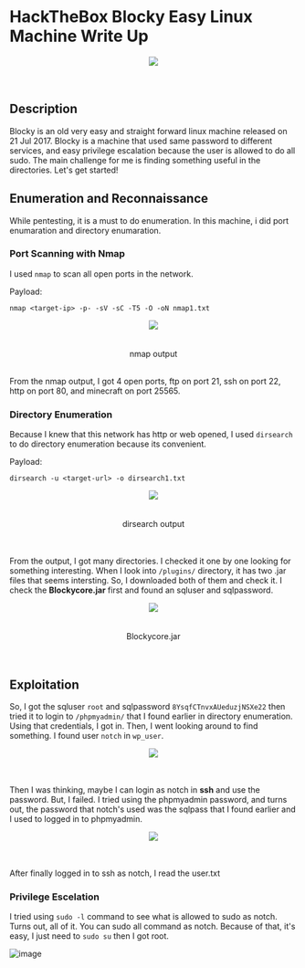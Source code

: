 # HackTheBox Blocky Easy Linux Machine Write Up

<div align="center">
  <img src=https://github.com/user-attachments/assets/fc5e44d6-c3c4-4a7a-943d-d825e83f7e6f>
</div>
<br/><br/>

## Description
Blocky is an old very easy and straight forward linux machine released on 21 Jul 2017. Blocky is a machine that used same password to different services, and easy privilege escalation because the user is allowed to do all sudo. The main challenge for me is finding something useful in the directories.
Let's get started!

## Enumeration and Reconnaissance
While pentesting, it is a must to do enumeration. In this machine, i did port enumaration and directory enumaration.

### Port Scanning with Nmap
I used `nmap` to scan all open ports in the network.

Payload:

    nmap <target-ip> -p- -sV -sC -T5 -O -oN nmap1.txt

<div align="center">
  <img src=https://github.com/user-attachments/assets/ef87bb57-13ca-440f-83d0-42a6f17993bb>
</div>
<br/><br/>
<div align="center">nmap output</div
<br/><br/>

From the nmap output, I got 4 open ports, ftp on port 21, ssh on port 22, http on port 80, and minecraft on port 25565.

### Directory Enumeration
Because I knew that this network has http or web opened, I used `dirsearch` to do directory enumeration because its convenient. 

Payload:

    dirsearch -u <target-url> -o dirsearch1.txt

<div align="center">
  <img src=https://github.com/user-attachments/assets/d7f422fd-99cd-4637-8c5a-129acb7cec1d>
</div>
<br/><br/>
<div align="center">dirsearch output</div>
<br/><br/>

From the output, I got many directories. I checked it one by one looking for something interesting. When I look into `/plugins/` directory, it has two .jar files that seems intersting. So, I downloaded both of them and check it. I check the **Blockycore.jar** first and found an sqluser and sqlpassword.

<div align="center">
  <img src=https://github.com/user-attachments/assets/34476ef0-4fe3-4fe0-9d25-344d95cca4ea>
</div>
<br/><br/>
<div align="center">Blockycore.jar</div>
<br/><br/>

## Exploitation
So, I got the sqluser `root` and sqlpassword `8YsqfCTnvxAUeduzjNSXe22` then tried it to login to `/phpmyadmin/` that I found earlier in directory enumeration. Using that credentials, I got in.
Then, I went looking around to find something. I found user `notch` in `wp_user`. 

<div align="center">
  <img src=https://github.com/user-attachments/assets/0acfde3b-afe6-43cf-acfa-166513087d8b>
</div>
<br/><br/>

Then I was thinking, maybe I can login as notch in **ssh** and use the password. But, I failed. I tried using the phpmyadmin password, and turns out, the password that notch's used was the sqlpass that I found earlier and I used to logged in to phpmyadmin. 

<div align="center">
  <img src=https://github.com/user-attachments/assets/67ac4bef-f8d9-4649-9c8c-445c1b84babd>
</div>
<br/><br/>

After finally logged in to ssh as notch, I read the user.txt

### Privilege Escelation
I tried using `sudo -l` command to see what is allowed to sudo as notch. Turns out, all of it. You can sudo all command as notch. Because of that, it's easy, I just need to `sudo su` then I got root.

![image](https://github.com/user-attachments/assets/72f2673b-736e-45a7-a1da-238f46bfc131)
